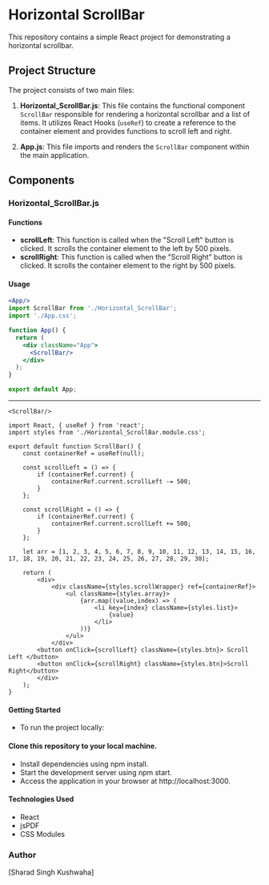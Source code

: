 # Horizontal ScrollBar

This repository contains a simple React project for demonstrating a horizontal scrollbar.

## Project Structure

The project consists of two main files:

1. **Horizontal_ScrollBar.js**: This file contains the functional component `ScrollBar` responsible for rendering a horizontal scrollbar and a list of items. It utilizes React Hooks (`useRef`) to create a reference to the container element and provides functions to scroll left and right.

2. **App.js**: This file imports and renders the `ScrollBar` component within the main application.

## Components

### Horizontal_ScrollBar.js

#### Functions
- **scrollLeft**: This function is called when the "Scroll Left" button is clicked. It scrolls the container element to the left by 500 pixels.
- **scrollRight**: This function is called when the "Scroll Right" button is clicked. It scrolls the container element to the right by 500 pixels.

#### Usage

```jsx
<App/>
import ScrollBar from './Horizontal_ScrollBar';
import './App.css';

function App() {
  return (
    <div className="App">
      <ScrollBar/>
    </div>
  );
}

export default App;
```
-----------------------------------------------------------------------------------------------------------------------------------------------------------------------------------------


```
<ScrollBar/>

import React, { useRef } from 'react';
import styles from './Horizontal_ScrollBar.module.css';

export default function ScrollBar() {
    const containerRef = useRef(null);

    const scrollLeft = () => {
        if (containerRef.current) {
            containerRef.current.scrollLeft -= 500;
        }
    };

    const scrollRight = () => {
        if (containerRef.current) {
            containerRef.current.scrollLeft += 500;
        }
    };

    let arr = [1, 2, 3, 4, 5, 6, 7, 8, 9, 10, 11, 12, 13, 14, 15, 16, 17, 18, 19, 20, 21, 22, 23, 24, 25, 26, 27, 28, 29, 30];

    return (
        <div>
            <div className={styles.scrollWrapper} ref={containerRef}>
                <ul className={styles.array}>
                    {arr.map((value,index) => (
                        <li key={index} className={styles.list}>
                            {value}
                        </li>
                    ))}
                </ul>
            </div>
        <button onClick={scrollLeft} className={styles.btn}> Scroll Left </button>
        <button onClick={scrollRight} className={styles.btn}>Scroll Right</button>
        </div>
    );
}
```

#### Getting Started
- To run the project locally:

#### Clone this repository to your local machine.
- Install dependencies using npm install.
- Start the development server using npm start.
- Access the application in your browser at http://localhost:3000.

#### Technologies Used
- React
- jsPDF
- CSS Modules

### Author
[Sharad Singh Kushwaha]
